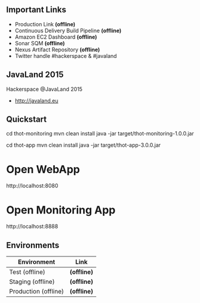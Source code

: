 ## Important Links

* Production Link **(offline)**
* Continuous Delivery Build Pipeline **(offline)**
* Amazon EC2 Dashboard **(offline)**
* Sonar SQM **(offline)**
* Nexus Artifact Repository **(offline)**
* Twitter handle #hackerspace & #javaland

## JavaLand 2015

Hackerspace @JavaLand 2015

* http://javaland.eu

## Quickstart

cd thot-monitoring
mvn clean install 
java -jar target/thot-monitoring-1.0.0.jar

cd thot-app
mvn clean install
java -jar target/thot-app-3.0.0.jar


# Open WebApp
http://localhost:8080

# Open Monitoring App
http://localhost:8888


## Environments 

| Environment         | Link          | 
| ------------------- |:-------------:|
| Test (offline)      | **(offline)** |
| Staging (offline)   | **(offline)** | 
| Production (offline)| **(offline)** |
